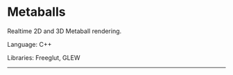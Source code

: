 Metaballs
============

Realtime 2D and 3D Metaball rendering.

Language: C++

Libraries: Freeglut, GLEW

---
